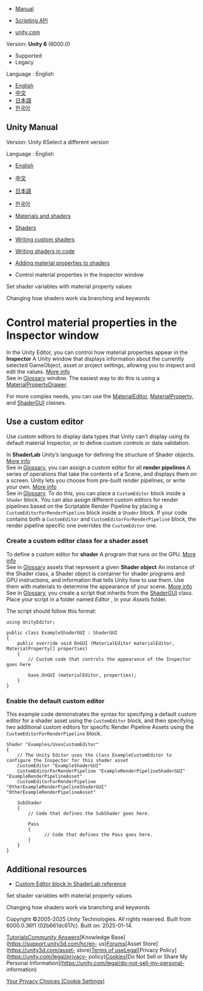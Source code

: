 [](https://docs.unity3d.com)

  * [Manual](../Manual/index.html)
  * [Scripting API](../ScriptReference/index.html)

  * [unity.com](https://unity.com/)

Version: **Unity 6** (6000.0)

  * Supported
  * Legacy

Language : English

  * [English](/Manual/writing-shader-display-types.html)
  * [中文](/cn/current/Manual/writing-shader-display-types.html)
  * [日本語](/ja/current/Manual/writing-shader-display-types.html)
  * [한국어](/kr/current/Manual/writing-shader-display-types.html)

[](https://docs.unity3d.com)

## Unity Manual

Version: Unity 6Select a different version

Language : English

  * [English](/Manual/writing-shader-display-types.html)
  * [中文](/cn/current/Manual/writing-shader-display-types.html)
  * [日本語](/ja/current/Manual/writing-shader-display-types.html)
  * [한국어](/kr/current/Manual/writing-shader-display-types.html)

  * [Materials and shaders](materials-and-shaders.html)
  * [Shaders](Shaders.html)
  * [Writing custom shaders](writing-custom-shaders.html)
  * [Writing shaders in code](shader-writing.html)
  * [Adding material properties to shaders](writing-shader-change-properties.html)
  * Control material properties in the Inspector window

[](writing-shader-use-material-properties.html)

Set shader variables with material property values

[](SL-MultipleProgramVariants.html)

Changing how shaders work via branching and keywords

# Control material properties in the Inspector window

In the Unity Editor, you can control how material properties appear in the
**Inspector** A Unity window that displays information about the currently
selected GameObject, asset or project settings, allowing you to inspect and
edit the values. [More info](UsingTheInspector.html)  
See in [Glossary](Glossary.html#Inspector) window. The easiest way to do this
is using a
[MaterialPropertyDrawer](../ScriptReference/MaterialPropertyDrawer.html).

For more complex needs, you can use the
[MaterialEditor](../ScriptReference/MaterialEditor.html),
[MaterialProperty](../ScriptReference/MaterialProperty.html), and
[ShaderGUI](../ScriptReference/ShaderGUI.html) classes.

## Use a custom editor

Use custom editors to display data types that Unity can’t display using its
default material Inspector, or to define custom controls or data validation.

In **ShaderLab** Unity’s language for defining the structure of Shader
objects. [More info](SL-Shader.html)  
See in [Glossary](Glossary.html#ShaderLab), you can assign a custom editor for
all **render pipelines** A series of operations that take the contents of a
Scene, and displays them on a screen. Unity lets you choose from pre-built
render pipelines, or write your own. [More info](render-pipelines.html)  
See in [Glossary](Glossary.html#Renderpipeline). To do this, you can place a
`CustomEditor` block inside a `Shader` block. You can also assign different
custom editors for render pipelines based on the Scriptable Render Pipeline by
placing a `CustomEditorForRenderPipeline` block inside a `Shader` block. If
your code contains both a `CustomEditor` and `CustomEditorForRenderPipeline`
block, the render pipeline specific one overrides the `CustomEditor` one.

### Create a custom editor class for a shader asset

To define a custom editor for **shader** A program that runs on the GPU. [More
info](Shaders.html)  
See in [Glossary](Glossary.html#Shader) assets that represent a given **Shader
object** An instance of the Shader class, a Shader object is container for
shader programs and GPU instructions, and information that tells Unity how to
use them. Use them with materials to determine the appearance of your scene.
[More info](shader-objects.html)  
See in [Glossary](Glossary.html#Shaderobject), you create a script that
inherits from the [ShaderGUI](../ScriptReference/ShaderGUI.html) class. Place
your script in a folder named _Editor_ , in your _Assets_ folder.

The script should follow this format:

    
    
    using UnityEditor;
    
    public class ExampleShaderGUI : ShaderGUI 
    {
        public override void OnGUI (MaterialEditor materialEditor, MaterialProperty[] properties)
        {
            // Custom code that controls the appearance of the Inspector goes here
    
            base.OnGUI (materialEditor, properties);
        }
    }
    

### Enable the default custom editor

This example code demonstrates the syntax for specifying a default custom
editor for a shader asset using the `CustomEditor` block, and then specifying
two additional custom editors for specific Render Pipeline Assets using the
`CustomEditorForRenderPipeline` block.

    
    
    Shader "Examples/UsesCustomEditor"
    {
        // The Unity Editor uses the class ExampleCustomEditor to configure the Inspector for this shader asset
        CustomEditor "ExampleShaderGUI"
        CustomEditorForRenderPipeline "ExampleRenderPipelineShaderGUI" "ExampleRenderPipelineAsset"
        CustomEditorForRenderPipeline "OtherExampleRenderPipelineShaderGUI" "OtherExampleRenderPipelineAsset"
    
        SubShader
        {
            // Code that defines the SubShader goes here.
    
            Pass
            {                
                  // Code that defines the Pass goes here.
            }
        }
    }
    

## Additional resources

  * [Custom Editor block in ShaderLab reference](SL-CustomEditor.html)

[](writing-shader-use-material-properties.html)

Set shader variables with material property values

[](SL-MultipleProgramVariants.html)

Changing how shaders work via branching and keywords

Copyright ©2005-2025 Unity Technologies. All rights reserved. Built from
6000.0.36f1 (02b661dc617c). Built on: 2025-01-14.

[Tutorials](https://learn.unity.com/)[Community
Answers](https://answers.unity3d.com)[Knowledge
Base](https://support.unity3d.com/hc/en-
us)[Forums](https://forum.unity3d.com)[Asset Store](https://unity3d.com/asset-
store)[Terms of
use](https://docs.unity3d.com/Manual/TermsOfUse.html)[Legal](https://unity.com/legal)[Privacy
Policy](https://unity.com/legal/privacy-
policy)[Cookies](https://unity.com/legal/cookie-policy)[Do Not Sell or Share
My Personal Information](https://unity.com/legal/do-not-sell-my-personal-
information)

[Your Privacy Choices (Cookie Settings)](javascript:void\(0\);)

